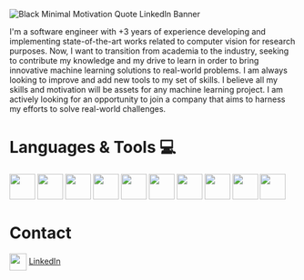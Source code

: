 
![Black Minimal Motivation Quote LinkedIn Banner](https://github.com/SebastianSRL/SebastianSRL/assets/66753336/565c377d-a3c2-4eed-a07c-a36e7c2fb274)


I'm a software engineer with +3 years of experience developing and implementing state-of-the-art works related to computer vision for research purposes. Now, I want to transition from academia to the industry, seeking to contribute my knowledge and my drive to learn in order to bring innovative machine learning solutions to real-world problems. I am always looking to improve and add new tools to my set of skills. I believe all my skills and motivation will be assets for any machine learning project. I am actively looking for an opportunity to join a company that aims to harness my efforts to solve real-world challenges.

# Languages & Tools 💻
<p>
<img src="https://cdn.jsdelivr.net/gh/devicons/devicon/icons/python/python-original.svg" width=45 height=45/>
<img src="https://cdn.jsdelivr.net/gh/devicons/devicon/icons/numpy/numpy-original-wordmark.svg" width=45 height=45/>
<img src="https://cdn.jsdelivr.net/gh/devicons/devicon/icons/tensorflow/tensorflow-original.svg" width=45 height=45/>
<img src="https://cdn.jsdelivr.net/gh/devicons/devicon/icons/pytorch/pytorch-original-wordmark.svg" width=45 height=45/>
<img src="https://cdn.jsdelivr.net/gh/devicons/devicon/icons/docker/docker-original-wordmark.svg" width=45 height=45/>
<img src="https://cdn.jsdelivr.net/gh/devicons/devicon/icons/postgresql/postgresql-original.svg" width=45 height=45/>  
<img src="https://cdn.jsdelivr.net/gh/devicons/devicon/icons/redis/redis-original-wordmark.svg" width=45 height=45 />
<img src="https://cdn.jsdelivr.net/gh/devicons/devicon/icons/vscode/vscode-original.svg" width=45 height=45/>
<img src="https://cdn.jsdelivr.net/gh/devicons/devicon/icons/git/git-original.svg" width=45 height=45/>
<img src="https://cdn.jsdelivr.net/gh/devicons/devicon/icons/inkscape/inkscape-original-wordmark.svg" width=45 height=45/>
</p>

# Contact

<img align="center" src="https://cdn.jsdelivr.net/gh/devicons/devicon/icons/linkedin/linkedin-original.svg" width=30 height="auto"/> [LinkedIn](https://www.linkedin.com/in/sbstnai/)

     

